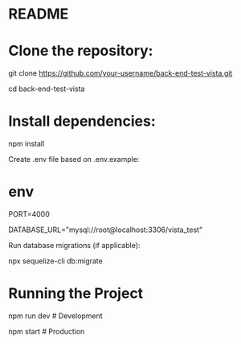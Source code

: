 # README

# Clone the repository:

git clone https://github.com/your-username/back-end-test-vista.git

cd back-end-test-vista



# Install dependencies:

npm install

Create .env file based on .env.example:



# env

PORT=4000

DATABASE_URL="mysql://root@localhost:3306/vista_test"

Run database migrations (if applicable):

npx sequelize-cli db:migrate



# Running the Project

npm run dev   # Development

npm start     # Production
